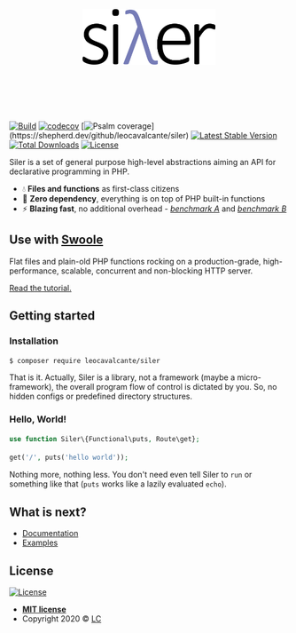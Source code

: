<p align="center">
    <br><br>
    <img src="siler.png" height="100"/>
    <br><br><br><br><br><br>
</p>

[![Build](https://github.com/leocavalcante/siler/workflows/CI/badge.svg)](https://github.com/leocavalcante/siler/actions)
[![codecov](https://codecov.io/gh/leocavalcante/siler/branch/master/graph/badge.svg)](https://codecov.io/gh/leocavalcante/siler)
[![Psalm coverage](https://shepherd.dev/github/leocavalcante/siler/coverage.svg?)](https://shepherd.dev/github/leocavalcante/siler)
[![Latest Stable Version](https://poser.pugx.org/leocavalcante/siler/v/stable)](https://packagist.org/packages/leocavalcante/siler)
[![Total Downloads](https://poser.pugx.org/leocavalcante/siler/downloads)](https://packagist.org/packages/leocavalcante/siler)
[![License](https://poser.pugx.org/leocavalcante/siler/license)](https://packagist.org/packages/leocavalcante/siler)

Siler is a set of general purpose high-level abstractions aiming an API for declarative programming in PHP.

* 💧 **Files and functions** as first-class citizens
* 🔋 **Zero dependency**, everything is on top of PHP built-in functions
* ⚡ **Blazing fast**, no additional overhead - [*benchmark A*](https://github.com/kenjis/php-framework-benchmark#results) and [*benchmark B*](https://qiita.com/prograti/items/01eac3d20f1447a7b2f9)

## Use with [Swoole](https://www.swoole.co.uk/)

Flat files and plain-old PHP functions rocking on a production-grade, high-performance, scalable, concurrent and non-blocking HTTP server.

[Read the tutorial.](https://siler.leocavalcante.com/swoole)

## Getting started

### Installation

```bash
$ composer require leocavalcante/siler
```

That is it. Actually, Siler is a library, not a framework (maybe a micro-framework), the overall program flow of control is dictated by you. So, no hidden configs or predefined directory structures.

### Hello, World!

```php
use function Siler\{Functional\puts, Route\get};

get('/', puts('hello world'));
```
Nothing more, nothing less. You don't need even tell Siler to `run` or something like that (`puts` works like a lazily evaluated `echo`).

## What is next?

- [Documentation](https://siler.leocavalcante.dev/)
- [Examples](https://github.com/siler-examples)

## License

[![License](http://img.shields.io/:License-MIT-blue.svg?style=flat-square)](https://github.com/leocavalcante/siler/blob/master/LICENSE)

- **[MIT license](http://opensource.org/licenses/mit-license.php)**
- Copyright 2020 © <a href="https://leocavalcante.dev" target="_blank">LC</a>
